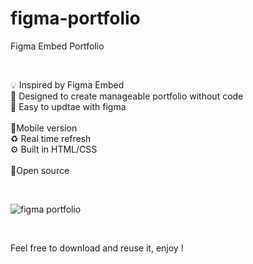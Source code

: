 # figma-portfolio
Figma Embed Portfolio

<br/>

💡 Inspired by Figma Embed<br/>
🎨 Designed to create manageable portfolio without code<br/>
🦄 Easy to updtae with figma<br/>
<br/>
📱Mobile version<br/>
♻️ Real time refresh<br/>
⚙️ Built in HTML/CSS<br/>
<br/>
🎁Open source<br/>

<br/>

![figma portfolio](http://www.alexisriols.com/Portfolio/2019/thumbnail.png "figma portfolio")

<br/>

Feel free to download and reuse it, enjoy !
